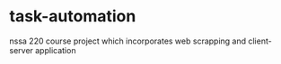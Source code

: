 # task-automation
nssa 220 course project which incorporates web scrapping and client-server application
